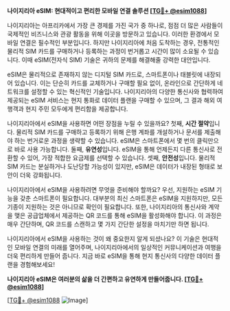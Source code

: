 **나이지리아 eSIM: 현대적이고 편리한 모바일 연결 솔루션 [[TG💪+ @esim1088](https://t.me/s/esim1088)]**

나이지리아는 아프리카에서 가장 큰 경제를 가진 국가 중 하나로, 점점 더 많은 사람들이 국제적인 비즈니스와 관광 활동을 위해 이곳을 방문하고 있습니다. 이러한 환경에서 모바일 연결은 필수적인 부분입니다. 하지만 나이지리아에 처음 도착하는 경우, 전통적인 물리적 SIM 카드를 구매하거나 등록하는 과정이 번거롭고 시간이 많이 소요될 수 있습니다. 이때 eSIM(전자식 SIM) 기술은 귀하의 문제를 해결해줄 강력한 대안입니다.

eSIM은 물리적으로 존재하지 않는 디지털 SIM 카드로, 스마트폰이나 태블릿에 내장되어 있습니다. 이는 단순히 카드를 교체하거나 구매할 필요 없이, 온라인으로 간단하게 네트워크를 설정할 수 있는 혁신적인 기술입니다. 나이지리아의 다양한 통신사와 협력하여 제공되는 eSIM 서비스는 현지 통화로 데이터 플랜을 구매할 수 있으며, 그 결과 해외 여행객과 현지 주민 모두에게 편리함을 제공합니다.

나이지리아에서 eSIM을 사용하면 어떤 장점을 누릴 수 있을까요? 첫째, **시간 절약**입니다. 물리적 SIM 카드를 구매하고 등록하기 위해 은행 계좌를 개설하거나 문서를 제출해야 하는 번거로운 과정을 생략할 수 있습니다. eSIM은 스마트폰에서 몇 번의 클릭만으로 바로 사용 가능합니다. 둘째, **유연성**입니다. eSIM을 통해 언제든지 다른 통신사로 전환할 수 있어, 가장 적합한 요금제를 선택할 수 있습니다. 셋째, **안전성**입니다. 물리적 SIM 카드는 분실하거나 도난당할 가능성이 있지만, eSIM은 데이터가 내장된 형태로 보안이 더욱 강화됩니다.

나이지리아에서 eSIM을 사용하려면 무엇을 준비해야 할까요? 우선, 지원하는 eSIM 기능을 갖춘 스마트폰이 필요합니다. 대부분의 최신 스마트폰은 eSIM을 지원하지만, 모든 기종이 지원하는 것은 아니므로 확인이 필요합니다. 또한, 나이지리아의 통신사와 계약을 맺은 공급업체에서 제공하는 QR 코드를 통해 eSIM을 활성화해야 합니다. 이 과정은 매우 간단하며, QR 코드를 스캔하고 몇 가지 간단한 설정을 마치기만 하면 됩니다.

나이지리아에서 eSIM을 사용하는 것이 왜 중요한지 알게 되셨나요? 이 기술은 현대적인 모바일 연결의 미래를 열어주며, 나이지리아에서의 일상적인 커뮤니케이션과 여행을 더욱 편리하게 만들어 줍니다. 지금 바로 eSIM을 통해 현지 통신사의 다양한 데이터 플랜을 경험해보세요! 

**나이지리아 eSIM은 여러분의 삶을 더 간편하고 유연하게 만들어줍니다. [[TG💪+ @esim1088](https://t.me/s/esim1088)]**

[[TG💪+ @esim1088](https://t.me/s/esim1088) ![Image](https://i.postimg.cc/Y0z9fWf4/image.png)]
